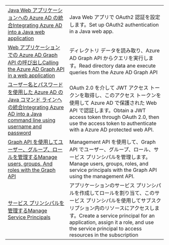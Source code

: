 |  |  |
|---------|---------|
| <span data-ttu-id="f08f6-101">[Java Web アプリケーションへの Azure AD の統合][1]</span><span class="sxs-lookup"><span data-stu-id="f08f6-101">[Integrating Azure AD into a Java web application][1]</span></span> | <span data-ttu-id="f08f6-102">Java Web アプリで OAuth2 認証を設定します。</span><span class="sxs-lookup"><span data-stu-id="f08f6-102">Set up OAuth2 authentication in a Java web app.</span></span>
| <span data-ttu-id="f08f6-103">[Web アプリケーションでの Azure AD Graph API の呼び出し][2]</span><span class="sxs-lookup"><span data-stu-id="f08f6-103">[Calling the Azure AD Graph API in a web application][2]</span></span> | <span data-ttu-id="f08f6-104">ディレクトリ データを読み取り、Azure AD Graph API からクエリを実行します。</span><span class="sxs-lookup"><span data-stu-id="f08f6-104">Read directory data ane execute queries from the Azure AD Graph API</span></span> |
| <span data-ttu-id="f08f6-105">[ユーザー名とパスワードを使用した Azure AD の Java コマンド ラインへの統合][3]</span><span class="sxs-lookup"><span data-stu-id="f08f6-105">[Integrating Azure AD into a Java command line using username and password][3]</span></span> | <span data-ttu-id="f08f6-106">OAuth 2.0 を介して JWT アクセス トークンを取得し、このアクセス トークンを使用して Azure AD で保護された Web API で認証します。</span><span class="sxs-lookup"><span data-stu-id="f08f6-106">Obtain a JWT access token through OAuth 2.0, then use the access token to authenticate with a Azure AD protected web API.</span></span> |
| <span data-ttu-id="f08f6-107">[Graph API を使用してユーザー、グループ、ロールを管理する][4]</span><span class="sxs-lookup"><span data-stu-id="f08f6-107">[Manage users, groups, And roles with the Graph API][4]</span></span> | <span data-ttu-id="f08f6-108">Management API を使用して、Graph API でユーザー、グループ、ロール、サービス プリンシパルを管理します。</span><span class="sxs-lookup"><span data-stu-id="f08f6-108">Manage users, groups, roles, and service principals with the Graph API using the management API.</span></span> 
| <span data-ttu-id="f08f6-109">[サービス プリンシパルを管理する][5]</span><span class="sxs-lookup"><span data-stu-id="f08f6-109">[Manage Service Principals][5]</span></span> | <span data-ttu-id="f08f6-110">アプリケーションのサービス プリンシパルを作成してロールを割り当て、このサービス プリンシパルを使用してサブスクリプション内のリソースにアクセスします。</span><span class="sxs-lookup"><span data-stu-id="f08f6-110">Create a service principal for an application, assign it a role, and use the service principal to access resources in the subscription</span></span> | 

[1]: https://azure.microsoft.com/resources/samples/active-directory-java-webapp-openidconnect/
[2]: https://azure.microsoft.com/resources/samples/active-directory-java-graphapi-web/
[3]: https://azure.microsoft.com/resources/samples/active-directory-java-native-headless/
[4]: https://azure.microsoft.com/resources/samples/aad-java-browse-graph-and-manage-roles/
[5]: https://azure.microsoft.com/resources/samples/aad-java-manage-service-principals/